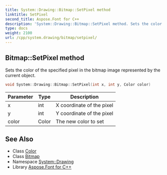 ```yaml
---
title: System::Drawing::Bitmap::SetPixel method
linktitle: SetPixel
second_title: Aspose.Font for C++
description: 'System::Drawing::Bitmap::SetPixel method. Sets the color of the specified pixel in the bitmap image represented by the current object in C++.'
type: docs
weight: 2100
url: /cpp/system.drawing/bitmap/setpixel/
---
```

## Bitmap::SetPixel method


Sets the color of the specified pixel in the bitmap image represented by the current object.

```cpp
void System::Drawing::Bitmap::SetPixel(int x, int y, Color color)
```


| Parameter | Type | Description |
| --- | --- | --- |
| x | int | X coordinate of the pixel |
| y | int | Y coordinate of the pixel |
| color | Color | The new color to set |

## See Also

* Class [Color](../../color/)
* Class [Bitmap](../)
* Namespace [System::Drawing](../../)
* Library [Aspose.Font for C++](../../../)
